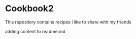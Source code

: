 # Cookbook2
This repository contains recipes I like to share with my friends

adding content to readme.md
